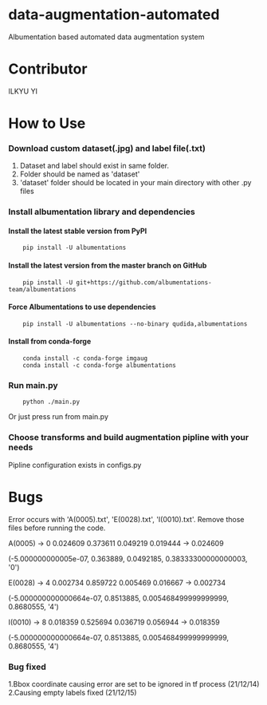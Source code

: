 # data-augmentation-automated
Albumentation based automated data augmentation system

# Contributor
ILKYU YI

# How to Use
### Download custom dataset(.jpg) and label file(.txt)
1. Dataset and label should exist in same folder.
2. Folder should be named as 'dataset'
3. 'dataset' folder should be located in your main directory with other .py files

### Install albumentation library and dependencies
#### Install the latest stable version from PyPI
```shell script
    pip install -U albumentations  
```
#### Install the latest version from the master branch on GitHub
```shell script
    pip install -U git+https://github.com/albumentations-team/albumentations 
```
#### Force Albumentations to use dependencies
```shell script
    pip install -U albumentations --no-binary qudida,albumentations
```
#### Install from conda-forge
```shell script
    conda install -c conda-forge imgaug
    conda install -c conda-forge albumentations
```

### Run main.py
```shell script
    python ./main.py
```
Or just press run from main.py

### Choose transforms and build augmentation pipline with your needs
Pipline configuration exists in configs.py

# Bugs
Error occurs with 'A(0005).txt', 'E(0028).txt', 'I(0010).txt'.
Remove those files before running the code.

A(0005) -> 0 0.024609 0.373611 0.049219 0.019444 -> 0.024609

(-5.000000000005e-07, 0.363889, 0.0492185, 0.38333300000000003, '0')

E(0028) -> 4 0.002734 0.859722 0.005469 0.016667 -> 0.002734

(-5.000000000000664e-07, 0.8513885, 0.005468499999999999, 0.8680555, '4')

I(0010) -> 8 0.018359 0.525694 0.036719 0.056944 -> 0.018359

(-5.000000000000664e-07, 0.8513885, 0.005468499999999999, 0.8680555, '4')

### Bug fixed 

1.Bbox coordinate causing error are set to be ignored in tf process (21/12/14)
2.Causing empty labels fixed (21/12/15)
